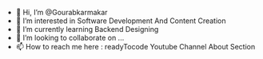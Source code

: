 - 👋 Hi, I’m @Gourabkarmakar
- 👀 I’m interested in Software Development And Content Creation
- 🌱 I’m currently learning Backend Designing
- 💞️ I’m looking to collaborate on ...
- 📫 How to reach me here : readyTocode Youtube Channel About Section

<!---
Gourabkarmakar/Gourabkarmakar is a ✨ special ✨ repository because its `README.md` (this file) appears on your GitHub profile.
You can click the Preview link to take a look at your changes.
--->
